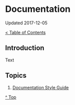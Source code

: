 # Documentation

Updated 2017-12-05

[< Table of Contents][0]

## Introduction

Text

## Topics

1. [Documentation Style Guide][1]

[^ Top][99]

[0]: ../README.md
[1]: docs-style-guide.md
[99]: README.md
